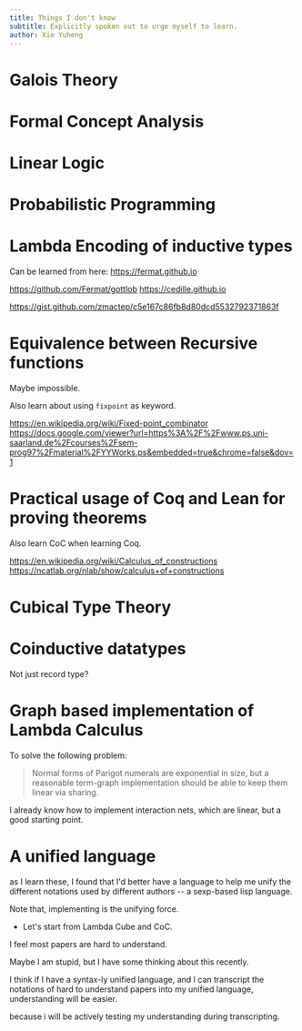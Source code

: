 ```yaml
---
title: Things I don't know
subtitle: Explicitly spoken out to urge myself to learn.
author: Xie Yuheng
---
```


# Galois Theory

# Formal Concept Analysis

# Linear Logic

# Probabilistic Programming

# Lambda Encoding of inductive types

Can be learned from here: https://fermat.github.io

https://github.com/Fermat/gottlob
https://cedille.github.io

https://gist.github.com/zmactep/c5e167c86fb8d80dcd5532792371863f

# Equivalence between Recursive functions

Maybe impossible.

Also learn about using `fixpoint` as keyword.

https://en.wikipedia.org/wiki/Fixed-point_combinator
https://docs.google.com/viewer?url=https%3A%2F%2Fwww.ps.uni-saarland.de%2Fcourses%2Fsem-prog97%2Fmaterial%2FYYWorks.ps&embedded=true&chrome=false&dov=1

# Practical usage of Coq and Lean for proving theorems

Also learn CoC when learning Coq.

https://en.wikipedia.org/wiki/Calculus_of_constructions
https://ncatlab.org/nlab/show/calculus+of+constructions

# Cubical Type Theory

# Coinductive datatypes

Not just record type?

# Graph based implementation of Lambda Calculus

To solve the following problem:

> Normal forms of Parigot numerals are exponential in size,
> but a reasonable term-graph implementation
> should be able to keep them linear via sharing.

I already know how to implement interaction nets,
which are linear, but a good starting point.

# A unified language

as I learn these, I found that
I'd better have a language to help me
unify the different notations used by different authors
-- a sexp-based lisp language.

Note that, implementing is the unifying force.

- Let's start from Lambda Cube and CoC.

I feel most papers are hard to understand.

Maybe I am stupid, but I have some thinking about this recently.

I think if I have a syntax-ly unified language,
and I can transcript the notations of hard to understand papers
into my unified language,
understanding will be easier.

because i will be actively testing my understanding during transcripting.
